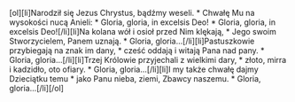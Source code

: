 [ol][li]Narodził się Jezus Chrystus, bądźmy weseli. * Chwałę Mu na wysokości nucą Anieli: * Gloria, gloria, in excelsis Deo! * Gloria, gloria, in excelsis Deo![/li][li]Na kolana wół i osioł przed Nim klękają, * Jego swoim Stworzycielem, Panem uznają. * Gloria, gloria...[/li][li]Pastuszkowie przybiegają na znak im dany, * cześć oddają i witają Pana nad pany. * Gloria, gloria...[/li][li]Trzej Królowie przyjechali z wielkimi dary, * złoto, mirra i kadzidło, oto ofiary. * Gloria, gloria...[/li][li]I my także chwałę dajmy Dzieciątku temu * jako Panu nieba, ziemi, Zbawcy naszemu. * Gloria, gloria...[/li][/ol]